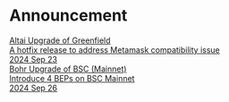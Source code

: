
# Announcement

<div class="doc-announce">
    <a href="./altai-gnfd/">
        <div>
            <div class="announce-title">Altai Upgrade of Greenfield </div>
            <div class="announce-desc">A hotfix release to address Metamask compatibility issue</div>
        </div>
        <span class="announce-date">2024 Sep 23</span>
    </a>
    <a href="./bohr-bsc/">
        <div>
            <div class="announce-title">Bohr Upgrade of BSC (Mainnet)</div>
            <div class="announce-desc">Introduce 4 BEPs on BSC Mainnet</div>
        </div>
        <span class="announce-date">2024 Sep 26</span>
    </a>
</div>
